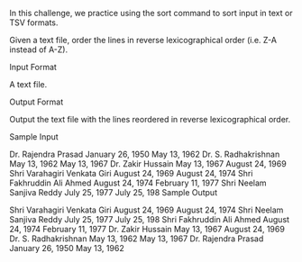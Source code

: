 In this challenge, we practice using the sort command to sort input in text or TSV formats.

Given a text file, order the lines in reverse lexicographical order (i.e. Z-A instead of A-Z).

Input Format

A text file.

Output Format

Output the text file with the lines reordered in reverse lexicographical order.

Sample Input

Dr. Rajendra Prasad     January 26, 1950    May 13, 1962
Dr. S. Radhakrishnan        May 13, 1962    May 13, 1967
Dr. Zakir Hussain       May 13, 1967    August 24, 1969
Shri Varahagiri Venkata Giri        August 24, 1969 August 24, 1974
Shri Fakhruddin Ali Ahmed       August 24, 1974 February 11, 1977
Shri Neelam Sanjiva Reddy       July 25, 1977   July 25, 198
Sample Output

Shri Varahagiri Venkata Giri        August 24, 1969 August 24, 1974
Shri Neelam Sanjiva Reddy       July 25, 1977   July 25, 198
Shri Fakhruddin Ali Ahmed       August 24, 1974 February 11, 1977
Dr. Zakir Hussain       May 13, 1967    August 24, 1969
Dr. S. Radhakrishnan        May 13, 1962    May 13, 1967
Dr. Rajendra Prasad     January 26, 1950    May 13, 1962